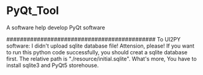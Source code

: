 # PyQt_Tool
A software help develop PyQt software

############################################
To UI2PY software:
I didn't upload sqlite database file! Attension, please!
If you want to run this python code successfully, you should creat a sqlite database first.
The relative path is "./resource/initial.sqlite".
What's more, You have to install sqlite3 and PyQt5 storehouse.
